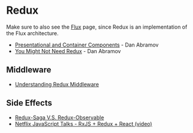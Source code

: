 # Redux

Make sure to also see the [Flux](./flux.md) page, since Redux is an
implementation of the Flux architecture.

- [Presentational and Container Components](https://medium.com/@dan_abramov/smart-and-dumb-components-7ca2f9a7c7d0) - Dan Abramov
- [You Might Not Need Redux](https://medium.com/@dan_abramov/you-might-not-need-redux-be46360cf367) - Dan Abramov

## Middleware

- [Understanding Redux Middleware](https://medium.com/@meagle/understanding-87566abcfb7a)

## Side Effects

- [Redux-Saga V.S. Redux-Observable](https://hackmd.io/s/H1xLHUQ8e#side-by-side-comparison)
- [Netflix JavaScript Talks - RxJS + Redux + React (video)](https://www.youtube.com/watch?v=AslncyG8whg)